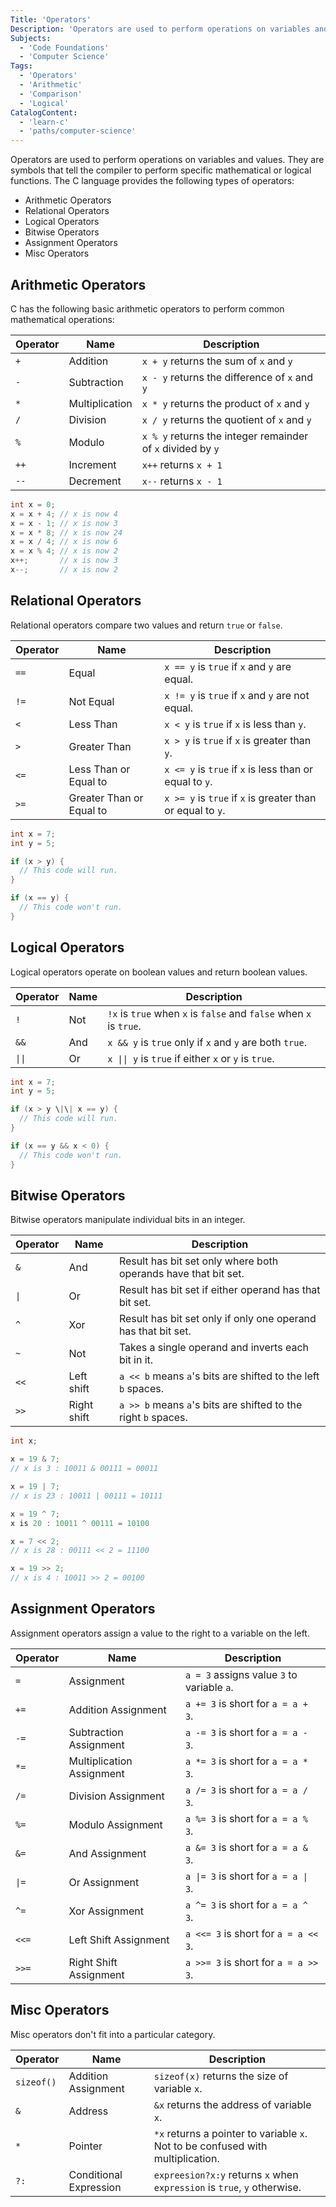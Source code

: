 ```yaml
---
Title: 'Operators'
Description: 'Operators are used to perform operations on variables and values.'
Subjects:
  - 'Code Foundations'
  - 'Computer Science'
Tags:
  - 'Operators'
  - 'Arithmetic'
  - 'Comparison'
  - 'Logical'
CatalogContent:
  - 'learn-c'
  - 'paths/computer-science'
---
```


Operators are used to perform operations on variables and values. They are symbols that tell the compiler to perform specific mathematical or logical functions. The C language provides the following types of operators:

- Arithmetic Operators
- Relational Operators
- Logical Operators
- Bitwise Operators
- Assignment Operators
- Misc Operators

## Arithmetic Operators

C has the following basic arithmetic operators to perform common mathematical operations:

| Operator | Name           | Description                                                 |
| -------- | -------------- | ----------------------------------------------------------- |
| `+`      | Addition       | `x + y` returns the sum of `x` and `y`                      |
| `-`      | Subtraction    | `x - y` returns the difference of `x` and `y`               |
| `*`      | Multiplication | `x * y` returns the product of `x` and `y`                  |
| `/`      | Division       | `x / y` returns the quotient of `x` and `y`                 |
| `%`      | Modulo         | `x % y` returns the integer remainder of `x` divided by `y` |
| `++`     | Increment      | `x++` returns `x + 1`                                       |
| `--`     | Decrement      | `x--` returns `x - 1`                                       |

```c
int x = 0;
x = x + 4; // x is now 4
x = x - 1; // x is now 3
x = x * 8; // x is now 24
x = x / 4; // x is now 6
x = x % 4; // x is now 2
x++;       // x is now 3
x--;       // x is now 2
```

## Relational Operators

Relational operators compare two values and return `true` or `false`.

| Operator | Name                     | Description                                                |
| -------- | ------------------------ | ---------------------------------------------------------- |
| `==`     | Equal                    | `x == y` is `true` if `x` and `y` are equal.               |
| `!=`     | Not Equal                | `x != y` is `true` if `x` and `y` are not equal.           |
| `<`      | Less Than                | `x < y` is `true` if `x` is less than `y`.                 |
| `>`      | Greater Than             | `x > y` is `true` if `x` is greater than `y`.              |
| `<=`     | Less Than or Equal to    | `x <= y` is `true` if `x` is less than or equal to `y`.    |
| `>=`     | Greater Than or Equal to | `x >= y` is `true` if `x` is greater than or equal to `y`. |

```c
int x = 7;
int y = 5;

if (x > y) {
  // This code will run.
}

if (x == y) {
  // This code won't run.
}
```

## Logical Operators

Logical operators operate on boolean values and return boolean values.

| Operator | Name | Description                                                        |
| -------- | ---- | ------------------------------------------------------------------ |
| `!`      | Not  | `!x` is `true` when `x` is `false` and `false` when `x` is `true`. |
| `&&`     | And  | `x && y` is `true` only if `x` and `y` are both `true`.            |
| `\|\|`   | Or   | `x \|\| y` is `true` if either `x` or `y` is `true`.               |

```c
int x = 7;
int y = 5;

if (x > y \|\| x == y) {
  // This code will run.
}

if (x == y && x < 0) {
  // This code won't run.
}
```

## Bitwise Operators

Bitwise operators manipulate individual bits in an integer.

| Operator | Name        | Description                                                    |
| -------- | ----------- | -------------------------------------------------------------- |
| `&`      | And         | Result has bit set only where both operands have that bit set. |
| `\|`     | Or          | Result has bit set if either operand has that bit set.         |
| `^`      | Xor         | Result has bit set only if only one operand has that bit set.  |
| `~`      | Not         | Takes a single operand and inverts each bit in it.             |
| `<<`     | Left shift  | `a << b` means `a`'s bits are shifted to the left `b` spaces.  |
| `>>`     | Right shift | `a >> b` means `a`'s bits are shifted to the right `b` spaces. |

```c
int x;

x = 19 & 7;
// x is 3 : 10011 & 00111 = 00011

x = 19 | 7;
// x is 23 : 10011 | 00111 = 10111

x = 19 ^ 7;
x is 20 : 10011 ^ 00111 = 10100

x = 7 << 2;
// x is 28 : 00111 << 2 = 11100

x = 19 >> 2;
// x is 4 : 10011 >> 2 = 00100
```

## Assignment Operators

Assignment operators assign a value to the right to a variable on the left.

| Operator | Name                      | Description                                |
| -------- | ------------------------- | ------------------------------------------ |
| `=`      | Assignment                | `a = 3` assigns value `3` to variable `a`. |
| `+=`     | Addition Assignment       | `a += 3` is short for `a = a + 3`.         |
| `-=`     | Subtraction Assignment    | `a -= 3` is short for `a = a - 3`.         |
| `*=`     | Multiplication Assignment | `a *= 3` is short for `a = a * 3`.         |
| `/=`     | Division Assignment       | `a /= 3` is short for `a = a / 3`.         |
| `%=`     | Modulo Assignment         | `a %= 3` is short for `a = a % 3`.         |
| `&=`     | And Assignment            | `a &= 3` is short for `a = a & 3`.         |
| `\|=`    | Or Assignment             | `a \|= 3` is short for `a = a \| 3`.       |
| `^=`     | Xor Assignment            | `a ^= 3` is short for `a = a ^ 3`.         |
| `<<=`    | Left Shift Assignment     | `a <<= 3` is short for `a = a << 3`.       |
| `>>=`    | Right Shift Assignment    | `a >>= 3` is short for `a = a >> 3`.       |

## Misc Operators

Misc operators don't fit into a particular category.

| Operator   | Name                   | Description                                                                     |
| ---------- | ---------------------- | ------------------------------------------------------------------------------- |
| `sizeof()` | Addition Assignment    | `sizeof(x)` returns the size of variable `x`.                                   |
| `&`        | Address                | `&x` returns the address of variable `x`.                                       |
| `*`        | Pointer                | `*x` returns a pointer to variable `x`. Not to be confused with multiplication. |
| `?:`       | Conditional Expression | `expreesion?x:y` returns `x` when `expression` is `true`, `y` otherwise.        |
